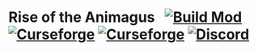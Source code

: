 
# Rise of the Animagus &nbsp; [![Build Mod](https://github.com/WinDanesz/RiseOfTheAnimagus/actions/workflows/gradle.yml/badge.svg)](https://github.com/WinDanesz/RiseOfTheAnimagus/actions/workflows/gradle.yml) [![Curseforge](http://cf.way2muchnoise.eu/full_608287_downloads.svg)](https://www.curseforge.com/minecraft/mc-mods/rise-of-the-animagus) [![Curseforge](http://cf.way2muchnoise.eu/versions/608287.svg)](http://www.curseforge.com/minecraft/mc-mods/rise-of-the-animagus/files) [![Discord](https://img.shields.io/discord/544897694448091146?color=7289DA&label=Discord)](https://discord.gg/wuSsgKwAKv)
